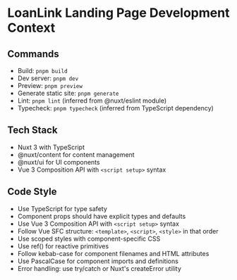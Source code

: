 # LoanLink Landing Page Development Context

## Commands

- Build: `pnpm build`
- Dev server: `pnpm dev`
- Preview: `pnpm preview`
- Generate static site: `pnpm generate`
- Lint: `pnpm lint` (inferred from @nuxt/eslint module)
- Typecheck: `pnpm typecheck` (inferred from TypeScript dependency)

## Tech Stack

- Nuxt 3 with TypeScript
- @nuxt/content for content management
- @nuxt/ui for UI components
- Vue 3 Composition API with `<script setup>` syntax

## Code Style

- Use TypeScript for type safety
- Component props should have explicit types and defaults
- Use Vue 3 Composition API with `<script setup>` syntax
- Follow Vue SFC structure: `<template>`, `<script>`, `<style>` in that order
- Use scoped styles with component-specific CSS
- Use ref() for reactive primitives
- Follow kebab-case for component filenames and HTML attributes
- Use PascalCase for component imports and definitions
- Error handling: use try/catch or Nuxt's createError utility
